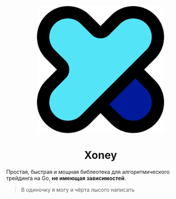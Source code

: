 <div align="center">
  <img src="assets/logo.png" width="340" height="340">

# Xoney
</div>


Простая, быстрая и мощная библеотека для алгоритмического трейдинга на Go, **не имеющая зависимостей**.

> В одиночку я могу и чёрта лысого написать

